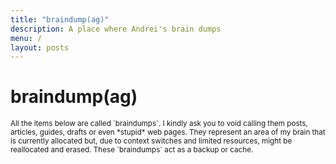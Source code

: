 ```yaml
---
title: "braindump(ag)"
description: A place where Andrei's brain dumps
menu: /
layout: posts
---
```


# braindump(ag)

<small>
All the items below are called `braindumps`. I kindly ask you to void calling them posts, articles, guides, drafts or even *stupid* web pages. They represent an area of my brain that is currently allocated but, due to context switches and limited resources, might be reallocated and erased. These `braindumps` act as a backup or cache.
</small>

